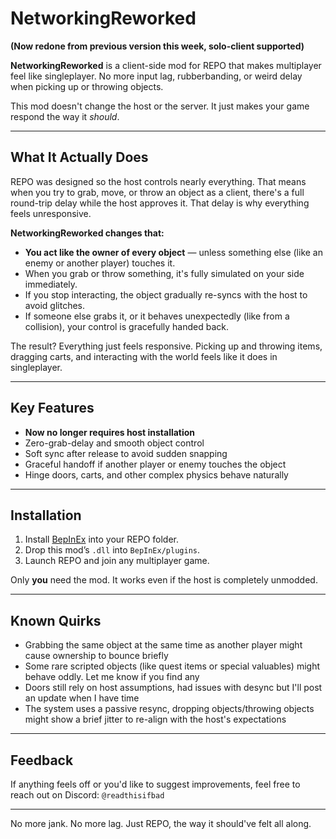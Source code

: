 # NetworkingReworked
**(Now redone from previous version this week, solo-client supported)**

**NetworkingReworked** is a client-side mod for REPO that makes multiplayer feel like singleplayer. No more input lag, rubberbanding, or weird delay when picking up or throwing objects.

This mod doesn't change the host or the server. It just makes your game respond the way it *should*.

---

## What It Actually Does

REPO was designed so the host controls nearly everything. That means when you try to grab, move, or throw an object as a client, there's a full round-trip delay while the host approves it. That delay is why everything feels unresponsive.

**NetworkingReworked changes that:**

- **You act like the owner of every object** — unless something else (like an enemy or another player) touches it.
- When you grab or throw something, it's fully simulated on your side immediately.
- If you stop interacting, the object gradually re-syncs with the host to avoid glitches.
- If someone else grabs it, or it behaves unexpectedly (like from a collision), your control is gracefully handed back.

The result? Everything just feels responsive. Picking up and throwing items, dragging carts, and interacting with the world feels like it does in singleplayer.

---

## Key Features

- **Now no longer requires host installation**
- Zero-grab-delay and smooth object control
- Soft sync after release to avoid sudden snapping
- Graceful handoff if another player or enemy touches the object
- Hinge doors, carts, and other complex physics behave naturally

---

## Installation

1. Install [BepInEx](https://github.com/BepInEx/BepInEx/releases) into your REPO folder.
2. Drop this mod’s `.dll` into `BepInEx/plugins`.
3. Launch REPO and join any multiplayer game.

Only **you** need the mod. It works even if the host is completely unmodded.

---

## Known Quirks

- Grabbing the same object at the same time as another player might cause ownership to bounce briefly
- Some rare scripted objects (like quest items or special valuables) might behave oddly. Let me know if you find any
- Doors still rely on host assumptions, had issues with desync but I'll post an update when I have time
- The system uses a passive resync, dropping objects/throwing objects might show a brief jitter to re-align with the host's expectations

---

## Feedback

If anything feels off or you'd like to suggest improvements, feel free to reach out on Discord: `@readthisifbad`

---

No more jank. No more lag. Just REPO, the way it should've felt all along.
